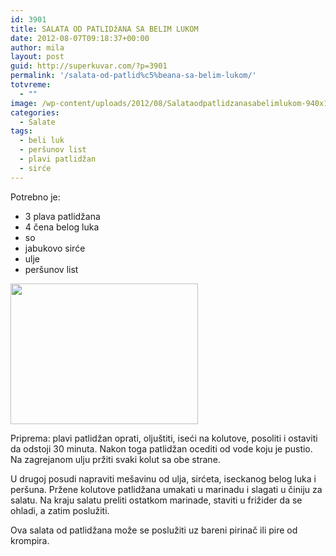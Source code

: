 ```yaml
---
id: 3901
title: SALATA OD PATLIDžANA SA BELIM LUKOM
date: 2012-08-07T09:18:37+00:00
author: mila
layout: post
guid: http://superkuvar.com/?p=3901
permalink: '/salata-od-patlid%c5%beana-sa-belim-lukom/'
totvreme:
  - ""
image: /wp-content/uploads/2012/08/Salataodpatlidzanasabelimlukom-940x198.jpg
categories:
  - Salate
tags:
  - beli luk
  - peršunov list
  - plavi patlidžan
  - sirće
---
```

Potrebno je:

  * 3 plava patlidžana
  * 4 čena belog luka
  * so
  * jabukovo sirće
  * ulje
  * peršunov list

<img class="alignnone size-medium wp-image-3903" title="Salataodpatlidzanasabelimlukom" src="//superkuvar.com/wp-content/uploads/2012/08/Salataodpatlidzanasabelimlukom-300x225.jpg" alt="" width="300" height="225" /> 

Priprema: plavi patlidžan oprati, oljuštiti, iseći na kolutove, posoliti i ostaviti da odstoji 30 minuta. Nakon toga patlidžan ocediti od vode koju je pustio. Na zagrejanom ulju pržiti svaki kolut sa obe strane.

U drugoj posudi napraviti mešavinu od ulja, sirćeta, iseckanog belog luka i peršuna. Pržene kolutove patlidžana umakati u marinadu i slagati u činiju za salatu. Na kraju salatu preliti ostatkom marinade, staviti u frižider da se ohladi, a zatim poslužiti.

Ova salata od patlidžana može se poslužiti uz bareni pirinač ili pire od krompira.